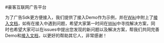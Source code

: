 #豪客互联网广告平台

为了广告Sdk更方便接入，我们提供了接入Demo作为示例，并在<a href="../../wiki">Wiki</a>中附上了<a href="https://github.com/hawkrealize/HawkAd/wiki">接入文档</a>，如有在接入中遇到问题，希望大家第一时间在<a href="https://github.com/hawkrealize/HawkAd/wiki">Wiki</a>中寻找解决方案，同时也希望大家可以在issues中提出您发现的新问题以及解决方案，帮我们共同完善Demo和<a href="https://github.com/hawkrealize/HawkAd/wiki">接入文档</a>，以更好的帮助其它人，非常感谢！
